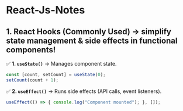 # React-Js-Notes

## 1. **React Hooks (Commonly Used)**  -> simplify state management & side effects in functional components!

✅ **1. `useState()`** → Manages component state.  
```jsx
const [count, setCount] = useState(0);
setCount(count + 1);
```

✅ **2. `useEffect()`** → Runs side effects (API calls, event listeners).  
```jsx
useEffect(() => { console.log("Component mounted"); }, []);
```
